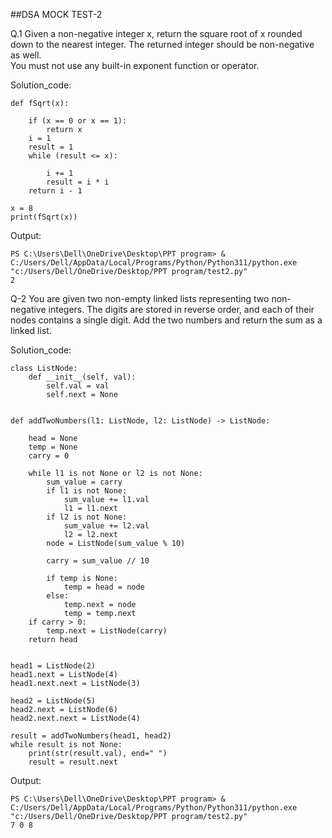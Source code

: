 ##DSA  MOCK TEST-2

Q.1 Given a non-negative integer x, return the square root of x rounded down to the nearest integer. The returned integer should be non-negative as well.<br> 
You must not use any built-in exponent function or operator. 

Solution_code:
```
def fSqrt(x):

	if (x == 0 or x == 1):
		return x
	i = 1
	result = 1
	while (result <= x):

		i += 1
		result = i * i
	return i - 1

x = 8
print(fSqrt(x))

```
Output:
```
PS C:\Users\Dell\OneDrive\Desktop\PPT program> & C:/Users/Dell/AppData/Local/Programs/Python/Python311/python.exe "c:/Users/Dell/OneDrive/Desktop/PPT program/test2.py"
2
```

Q-2 You are given two non-empty linked lists representing two non-negative integers. The digits are stored in reverse order, and each of their nodes contains a single digit. Add the two numbers and return the sum as a linked list.

Solution_code:
```
class ListNode:
    def __init__(self, val):
        self.val = val
        self.next = None


def addTwoNumbers(l1: ListNode, l2: ListNode) -> ListNode:
 
    head = None
    temp = None
    carry = 0
   
    while l1 is not None or l2 is not None:
        sum_value = carry
        if l1 is not None:
            sum_value += l1.val
            l1 = l1.next
        if l2 is not None:
            sum_value += l2.val
            l2 = l2.next
        node = ListNode(sum_value % 10)
        
        carry = sum_value // 10
       
        if temp is None:
            temp = head = node
        else:
            temp.next = node
            temp = temp.next
    if carry > 0:
        temp.next = ListNode(carry)
    return head


head1 = ListNode(2)
head1.next = ListNode(4)
head1.next.next = ListNode(3)

head2 = ListNode(5)
head2.next = ListNode(6)
head2.next.next = ListNode(4)

result = addTwoNumbers(head1, head2)
while result is not None:
    print(str(result.val), end=" ")
    result = result.next
```

Output:
```
PS C:\Users\Dell\OneDrive\Desktop\PPT program> & C:/Users/Dell/AppData/Local/Programs/Python/Python311/python.exe "c:/Users/Dell/OneDrive/Desktop/PPT program/test2.py"
7 0 8 
```

